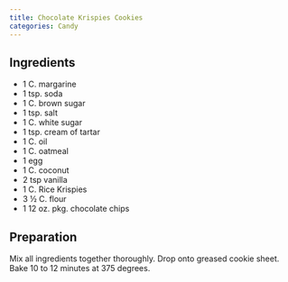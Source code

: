 ```yaml
---
title: Chocolate Krispies Cookies
categories: Candy
---
```


## Ingredients

- 1 C. margarine
- 1 tsp. soda
- 1 C. brown sugar
- 1 tsp. salt
- 1 C. white sugar
- 1 tsp. cream of tartar
- 1 C. oil
- 1 C. oatmeal
- 1 egg
- 1 C. coconut
- 2 tsp vanilla
- 1 C. Rice Krispies
- 3 ½ C. flour
- 1 12 oz. pkg. chocolate chips

## Preparation

Mix all ingredients together thoroughly.  Drop onto greased cookie sheet.  Bake 10 to 12 minutes at 375 degrees.

